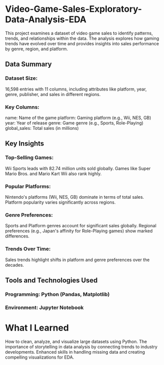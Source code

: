 # Video-Game-Sales-Exploratory-Data-Analysis-EDA

This project examines a dataset of video game sales to identify patterns, trends, and relationships within the data. The analysis explores how gaming trends have evolved over time and provides insights into sales performance by genre, region, and platform.

## Data Summary
### Dataset Size: 
16,598 entries with 11 columns, including attributes like platform, year, genre, publisher, and sales in different regions.
### Key Columns: 
name: Name of the game
platform: Gaming platform (e.g., Wii, NES, GB)
year: Year of release
genre: Game genre (e.g., Sports, Role-Playing)
global_sales: Total sales (in millions)
 

 
## Key Insights
### Top-Selling Games:
Wii Sports leads with 82.74 million units sold globally.
Games like Super Mario Bros. and Mario Kart Wii also rank highly.

### Popular Platforms:
Nintendo's platforms (Wii, NES, GB) dominate in terms of total sales.
Platform popularity varies significantly across regions.

### Genre Preferences:
Sports and Platform genres account for significant sales globally.
Regional preferences (e.g., Japan's affinity for Role-Playing games) show marked differences.

### Trends Over Time:
Sales trends highlight shifts in platform and genre preferences over the decades.
 
 
## Tools and Technologies Used
### Programming: Python (Pandas, Matplotlib)
### Environment: Jupyter Notebook
 

 
# What I Learned
How to clean, analyze, and visualize large datasets using Python.
The importance of storytelling in data analysis by connecting trends to industry developments.
Enhanced skills in handling missing data and creating compelling visualizations for EDA.
 

